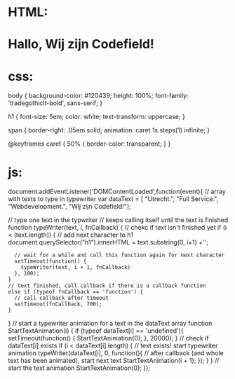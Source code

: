  # HTML:
 
 
 
 <h1>Hallo, Wij zijn Codefield!</h1>
 
 
 # css:
 
 
 
 body {
  background-color: #120439;
  height: 100%;
  font-family: 'tradegothiclt-bold', sans-serif;
}

h1 {
  font-size: 5em;
  color: white;
  text-transform: uppercase;
}

span {
  border-right: .05em solid;
  animation: caret 1s steps(1) infinite;
}

@keyframes caret {
  50% {
    border-color: transparent;
  }
}


# js:



document.addEventListener('DOMContentLoaded',function(event){
  // array with texts to type in typewriter
  var dataText = [ "Utrecht.", "Full Service.", "Webdevelopment.", "Wij zijn Codefield!"];
  
  // type one text in the typwriter
  // keeps calling itself until the text is finished
  function typeWriter(text, i, fnCallback) {
    // chekc if text isn't finished yet
    if (i < (text.length)) {
      // add next character to h1
     document.querySelector("h1").innerHTML = text.substring(0, i+1) +'<span aria-hidden="true"></span>';

      // wait for a while and call this function again for next character
      setTimeout(function() {
        typeWriter(text, i + 1, fnCallback)
      }, 100);
    }
    // text finished, call callback if there is a callback function
    else if (typeof fnCallback == 'function') {
      // call callback after timeout
      setTimeout(fnCallback, 700);
    }
  }
  // start a typewriter animation for a text in the dataText array
   function StartTextAnimation(i) {
     if (typeof dataText[i] == 'undefined'){
        setTimeout(function() {
          StartTextAnimation(0);
        }, 20000);
     }
     // check if dataText[i] exists
    if (i < dataText[i].length) {
      // text exists! start typewriter animation
     typeWriter(dataText[i], 0, function(){
       // after callback (and whole text has been animated), start next text
       StartTextAnimation(i + 1);
     });
    }
  }
  // start the text animation
  StartTextAnimation(0);
});
